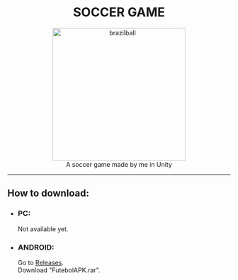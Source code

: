 <div align=center>
  <h1> SOCCER GAME </h1>
</div>

<div align=center>
  <img src="https://images-wixmp-ed30a86b8c4ca887773594c2.wixmp.com/f/e88c7f58-2159-4a3c-8ee4-3919ed7f8a19/dfyt00d-2c0fdba2-47b9-48c8-b0f0-7aac1d33e0b4.png?token=eyJ0eXAiOiJKV1QiLCJhbGciOiJIUzI1NiJ9.eyJzdWIiOiJ1cm46YXBwOjdlMGQxODg5ODIyNjQzNzNhNWYwZDQxNWVhMGQyNmUwIiwiaXNzIjoidXJuOmFwcDo3ZTBkMTg4OTgyMjY0MzczYTVmMGQ0MTVlYTBkMjZlMCIsIm9iaiI6W1t7InBhdGgiOiJcL2ZcL2U4OGM3ZjU4LTIxNTktNGEzYy04ZWU0LTM5MTllZDdmOGExOVwvZGZ5dDAwZC0yYzBmZGJhMi00N2I5LTQ4YzgtYjBmMC03YWFjMWQzM2UwYjQucG5nIn1dXSwiYXVkIjpbInVybjpzZXJ2aWNlOmZpbGUuZG93bmxvYWQiXX0.b50elZzia_XQ-Ol1ADn1KDrDlFhF_Ek-M8d-VgjIQmE", alt="brazilball", width="300" height="300">
</div>

<div align=center>
  A soccer game made by me in Unity
</div>

<hr>
<div>
  <h2>
    How to download:
  </h2>
</div>
<div>
  <ul>
    <li><h3>PC:</h3></li>
    Not available yet.
  </ul>
</div>
<div>
  <ul>
    <li><h3>ANDROID:</h3></li>
    Go to <a href="https://github.com/Mura173/Futebol/releases/tag/V1.0">Releases</a>.
    <br>
    Download "FutebolAPK.rar".
  </ul>
</div>
  
